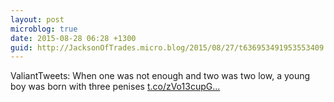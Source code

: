 ```yaml
---
layout: post
microblog: true
date: 2015-08-28 06:28 +1300
guid: http://JacksonOfTrades.micro.blog/2015/08/27/t636953491953553409.html
---
```

ValiantTweets: When one was not enough and two was two low, a young boy was born with three penises [t.co/zVo13cupG...](http://t.co/zVo13cupGf)
